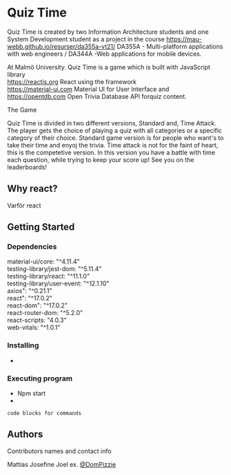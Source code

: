 # Quiz Time

Quiz Time is created by two Information Architecture students and one
System Development student as a project in the course
https://mau-webb.github.io/resurser/da355a-vt21/ 
DA355A - Multi-platform applications with web engineers / DA344A -Web applications for mobile devices.

At Malmö University. Quiz Time is a game which is built with JavaScript library</br>
https://reactjs.org React using the framework</br>
https://material-ui.com Material UI for User Interface and</br>
https://opentdb.com Open Trivia Database API forquiz content.</br>

The Game

Quiz Time is divided in two different versions, Standard and, Time
Attack. The player gets the choice of playing a quiz with all
categories or a specific category of their choice. Standard game
version is for people who want's to take their time and enyoj the
trivia. Time attack is not for the faint of heart, this is the
competetive version. In this version you have a battle with time each
question, while trying to keep your score up! 
See you on the leaderboards!

## Why react?
Varför react

## Getting Started

### Dependencies

material-ui/core: "^4.11.4"</br>
testing-library/jest-dom: "^5.11.4"</br>
testing-library/react: "^11.1.0"</br>
testing-library/user-event: "^12.1.10"</br>
axios": "^0.21.1"</br>
react": "^17.0.2"</br>
react-dom": "^17.0.2"</br>
react-router-dom: "^5.2.0"</br>
react-scripts: "4.0.3"</br>
web-vitals: "^1.0.1"</br>
 

### Installing

* 


### Executing program

* Npm start
*
```
code blocks for commands
```


## Authors

Contributors names and contact info

Mattias
Josefine 
Joel
ex. [@DomPizzie](https://twitter.com/dompizzie)
